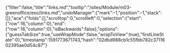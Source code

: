 {"filter":false,"title":"links.md","tooltip":"/sites/Module/m03-greenoffice/exo/links.md","undoManager":{"mark":-1,"position":-1,"stack":[]},"ace":{"folds":[],"scrolltop":0,"scrollleft":0,"selection":{"start":{"row":16,"column":0},"end":{"row":16,"column":0},"isBackwards":false},"options":{"guessTabSize":true,"useWrapMode":false,"wrapToView":true},"firstLineState":0},"timestamp":1591773671743,"hash":"02dbd988cb1c55fbb782c3711602395ae0d54c87"}